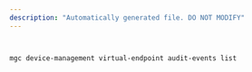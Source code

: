```yaml
---
description: "Automatically generated file. DO NOT MODIFY"
---
```


```bash


mgc device-management virtual-endpoint audit-events list

```